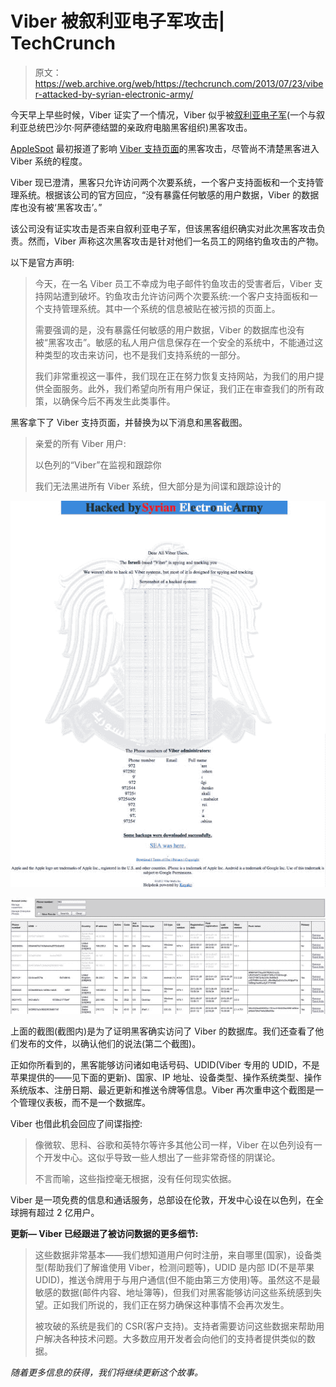# Viber 被叙利亚电子军攻击| TechCrunch

> 原文：<https://web.archive.org/web/https://techcrunch.com/2013/07/23/viber-attacked-by-syrian-electronic-army/>

今天早上早些时候，Viber 证实了一个情况，Viber 似乎被[叙利亚电子军](https://web.archive.org/web/20230326022446/http://en.wikipedia.org/wiki/Syrian_Electronic_Army)(一个与叙利亚总统巴沙尔·阿萨德结盟的亲政府电脑黑客组织)黑客攻击。

[AppleSpot](https://web.archive.org/web/20230326022446/http://www.applespot.nl/48057/viber-gehackt-door-sea-dienst-bespioneert-gebruikers/) 最初报道了影响 [Viber 支持页面](https://web.archive.org/web/20230326022446/http://support.viber.com/)的黑客攻击，尽管尚不清楚黑客进入 Viber 系统的程度。

Viber 现已澄清，黑客只允许访问两个次要系统，一个客户支持面板和一个支持管理系统。根据该公司的官方回应，“没有暴露任何敏感的用户数据，Viber 的数据库也没有被‘黑客攻击’。”

该公司没有证实攻击是否来自叙利亚电子军，但该黑客组织确实对此次黑客攻击负责。然而，Viber 声称这次黑客攻击是针对他们一名员工的网络钓鱼攻击的产物。

以下是官方声明:

> 今天，在一名 Viber 员工不幸成为电子邮件钓鱼攻击的受害者后，Viber 支持网站遭到破坏。钓鱼攻击允许访问两个次要系统:一个客户支持面板和一个支持管理系统。其中一个系统的信息被贴在被污损的页面上。
> 
> 需要强调的是，没有暴露任何敏感的用户数据，Viber 的数据库也没有被“黑客攻击”。敏感的私人用户信息保存在一个安全的系统中，不能通过这种类型的攻击来访问，也不是我们支持系统的一部分。
> 
> 我们非常重视这一事件，我们现在正在努力恢复支持网站，为我们的用户提供全面服务。此外，我们希望向所有用户保证，我们正在审查我们的所有政策，以确保今后不再发生此类事件。

黑客拿下了 Viber 支持页面，并替换为以下消息和黑客截图。

> 亲爱的所有 Viber 用户:
> 
> 以色列的“Viber”在监视和跟踪你
> 
> 我们无法黑进所有 Viber 系统，但大部分是为间谍和跟踪设计的

![viberhack](img/a17563b73c29c8e9986216a36c87f82b.png)

![viberhack2](img/b7581f71eb41f339bbdd2857f66c50d4.png)

上面的截图(截图内)是为了证明黑客确实访问了 Viber 的数据库。我们还查看了他们发布的文件，以确认他们的说法(第二个截图)。

正如你所看到的，黑客能够访问诸如电话号码、UDID(Viber 专用的 UDID，不是苹果提供的——见下面的更新)、国家、IP 地址、设备类型、操作系统类型、操作系统版本、注册日期、最近更新和推送令牌等信息。Viber 再次重申这个截图是一个管理仪表板，而不是一个数据库。

Viber 也借此机会回应了间谍指控:

> 像微软、思科、谷歌和英特尔等许多其他公司一样，Viber 在以色列设有一个开发中心。这似乎导致一些人想出了一些非常奇怪的阴谋论。
> 
> 不言而喻，这些指控毫无根据，没有任何现实依据。

Viber 是一项免费的信息和通话服务，总部设在伦敦，开发中心设在以色列，在全球拥有超过 2 亿用户。

**更新— Viber 已经跟进了被访问数据的更多细节:**

> 这些数据非常基本——我们想知道用户何时注册，来自哪里(国家)，设备类型(帮助我们了解谁使用 Viber，检测问题等)，UDID 是内部 ID(不是苹果 UDID)，推送令牌用于与用户通信(但不能由第三方使用)等。虽然这不是最敏感的数据(邮件内容、地址簿等)，但我们对黑客能够访问这些系统感到失望。正如我们所说的，我们正在努力确保这种事情不会再次发生。
> 
> 被攻破的系统是我们的 CSR(客户支持)。支持者需要访问这些数据来帮助用户解决各种技术问题。大多数应用开发者会向他们的支持者提供类似的数据。

*随着更多信息的获得，我们将继续更新这个故事。*